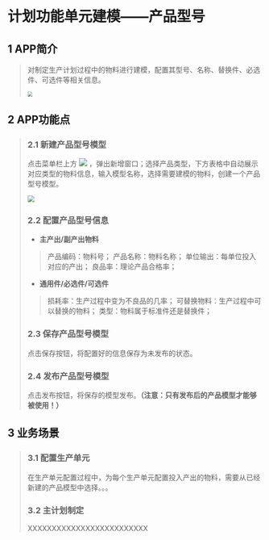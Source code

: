 # 计划功能单元建模——产品型号

## 1 APP简介
>
>对制定生产计划过程中的物料进行建模，配置其型号、名称、替换件、必选件、可选件等相关信息。
>
><img src="V3.0/media/首页.png" style="zoom:60%">

## 2 APP功能点

> ### 2.1 新建产品型号模型
>
>点击菜单栏上方 <img src="V3.0/media/添加.png" style="zoom:100%;" /> ，弹出新增窗口；选择产品类型，下方表格中自动展示对应类型的物料信息，输入模型名称，选择需要建模的物料，创建一个产品型号模型。
>
><img src="V3.0/media/计划_新增产品型号模型.png" style="zoom:80%">
>
> ### 2.2 配置产品型号信息
>
> - **主产出/副产出物料**
>> 产品编码：物料号；
>> 产品名称：物料名称；
>> 单位输出：每单位投入对应的产出；
>> 良品率：理论产品合格率；
> - **通用件/必选件/可选件**
>> 损耗率：生产过程中变为不良品的几率；
>> 可替换物料：生产过程中可以替换的物料；
>> 类型：物料属于标准件还是替换件；
>
> ### 2.3 保存产品型号模型
>
> 点击保存按钮，将配置好的信息保存为未发布的状态。
>
> ### 2.4 发布产品型号模型
>
> 点击发布按钮，将保存的模型发布。**（注意：只有发布后的产品模型才能够被使用！）**

## 3 业务场景

> ### 3.1 配置生产单元
>
> 在生产单元配置过程中，为每个生产单元配置投入产出的物料，需要从已经新建的产品模型中选择。。。
>
> ### 3.2 主计划制定
>
> XXXXXXXXXXXXXXXXXXXXXXXXX